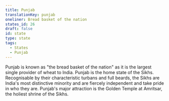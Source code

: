 ```yaml
---
title: Punjab
translationKey: punjab
oneliner: Bread basket of the nation
states_id: 26
draft: false
id: state
type: state
tags:
  - States
  - Punjab
---
```

Punjab is known as "the bread basket of the nation" as it is the largest single provider of wheat to India.      Punjab is the home state of the Sikhs. Recognisable by their characteristic turbans and full beards, the Sikhs are India's most distinctive minority and are fiercely independent and take pride in who they are.     Punjab's major attraction is the Golden Temple at Amritsar, the holiest shrine of the Sikhs.